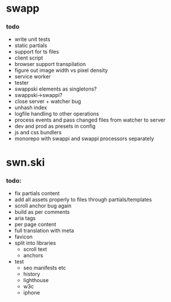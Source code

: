 # swapp

### todo

- write unit tests
- static partials
- support for ts files
- client script
- browser support transpilation
- figure out image width vs pixel density
- service worker
- tester
- swappski elements as singletons?
- swappski->swappi?
- close server + watcher bug
- unhash index
- logfile handling to other operations
- process events and pass changed files from watcher to server
- dev and prod as presets in config
- js and css bundlers
- monorepo with swappi and swappi processors separately

# swn.ski

### todo:

- fix partials content
- add all assets properly to files through partials/templates
- scroll anchor bug again
- build as per comments
- aria tags
- per page content
- full translation with meta
- favicon
- split into libraries
  - scroll text
  - anchors
- test
  - seo manifests etc
  - history
  - lighthouse
  - w3c
  - iphone
